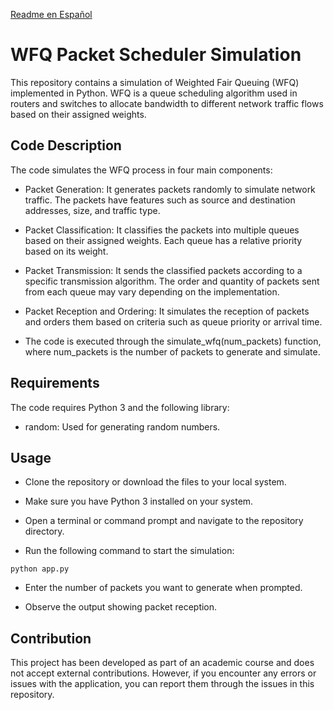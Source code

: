 [Readme en Español](README(es).md)

# WFQ Packet Scheduler Simulation
This repository contains a simulation of Weighted Fair Queuing (WFQ) implemented in Python. WFQ is a queue scheduling algorithm used in routers and switches to allocate bandwidth to different network traffic flows based on their assigned weights.

## Code Description

The code simulates the WFQ process in four main components:

* Packet Generation: It generates packets randomly to simulate network traffic. The packets have features such as source and destination addresses, size, and traffic type.

* Packet Classification: It classifies the packets into multiple queues based on their assigned weights. Each queue has a relative priority based on its weight.

* Packet Transmission: It sends the classified packets according to a specific transmission algorithm. The order and quantity of packets sent from each queue may vary depending on the implementation.

* Packet Reception and Ordering: It simulates the reception of packets and orders them based on criteria such as queue priority or arrival time.

* The code is executed through the simulate_wfq(num_packets) function, where num_packets is the number of packets to generate and simulate.

## Requirements

The code requires Python 3 and the following library:

* random: Used for generating random numbers.

## Usage

* Clone the repository or download the files to your local system.

* Make sure you have Python 3 installed on your system.

* Open a terminal or command prompt and navigate to the repository directory.

* Run the following command to start the simulation:

```
python app.py
```

* Enter the number of packets you want to generate when prompted.

* Observe the output showing packet reception.

## Contribution

This project has been developed as part of an academic course and does not accept external contributions. However, if you encounter any errors or issues with the application, you can report them through the issues in this repository.

